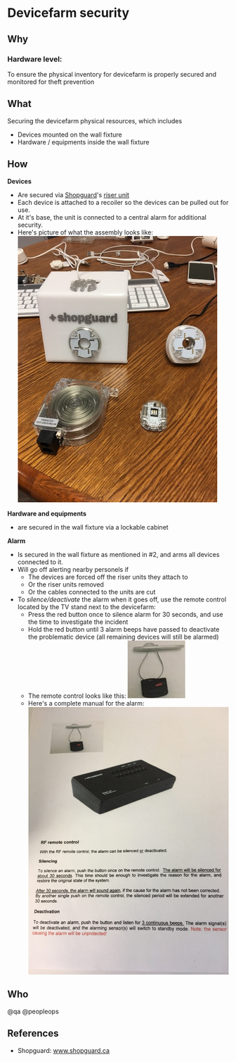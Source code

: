 # Devicefarm security

## Why

### Hardware level:

To ensure the physical inventory for devicefarm is properly secured and monitored for theft prevention

## What

Securing the devicefarm physical resources, which includes

- Devices mounted on the wall fixture
- Hardware / equipments inside the wall fixture

## How

**Devices**

- Are secured via [Shopguard][Shopguard]'s [riser unit][4wriser]
- Each device is attached to a recoiler so the devices can be pulled out for use. 
- At it's base, the unit is connected to a central alarm for additional security.
- Here's picture of what the assembly looks like: ![assembly]

**Hardware and equipments** 

- are secured in the wall fixture via a lockable cabinet


**Alarm**

- Is secured in the wall fixture as mentioned in #2, and arms all devices connected to it. 
- Will go off alerting nearby personels if
  - The devices are forced off the riser units they attach to
  - Or the riser units removed
  - Or the cables connected to the units are cut
- To *silence/deactivate* the alarm when it goes off, use the remote control located by the TV stand next to the devicefarm:
  - Press the red button once to silence alarm for 30 seconds, and use the time to investigate the incident
  - Hold the red button until 3 alarm beeps have passed to deactivate the problematic device (all remaining devices will still be alarmed)
  - The remote control looks like this: ![remote]
  - Here's a complete manual for the alarm: ![alarmmanual]

## Who

@qa @peopleops

## References

* Shopguard: www.shopguard.ca

[Shopguard]: www.shopguard.ca
[4wriser]: https://drive.google.com/open?id=0B-bqF6r0I5YgNXNXZW5mWkpyV2tPcTg2ZDdDSU1OQTh4bDJR
[remote]: ./devicefarm_media/remote.jpeg
[alarmmanual]: ./devicefarm_media/alarm_manual.jpg
[assembly]: ./devicefarm_media/assembly.jpeg